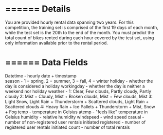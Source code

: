 ======
Details
======

You are provided hourly rental data spanning two years. For this competition, the training set is comprised of the first 19 days of each month, while the test set is the 20th to the end of the month. You must predict the total count of bikes rented during each hour covered by the test set, using only information available prior to the rental period.

======
Data Fields
======

Datetime - hourly date + timestamp  
season -  1 = spring, 2 = summer, 3 = fall, 4 = winter 
holiday - whether the day is considered a holiday
workingday - whether the day is neither a weekend nor holiday
weather - 1: Clear, Few clouds, Partly cloudy, Partly cloudy 
2: Mist + Cloudy, Mist + Broken clouds, Mist + Few clouds, Mist 
3: Light Snow, Light Rain + Thunderstorm + Scattered clouds, Light Rain + Scattered clouds 
4: Heavy Rain + Ice Pallets + Thunderstorm + Mist, Snow + Fog 
temp - temperature in Celsius
atemp - "feels like" temperature in Celsius
humidity - relative humidity
windspeed - wind speed
casual - number of non-registered user rentals initiated
registered - number of registered user rentals initiated
count - number of total rentals
